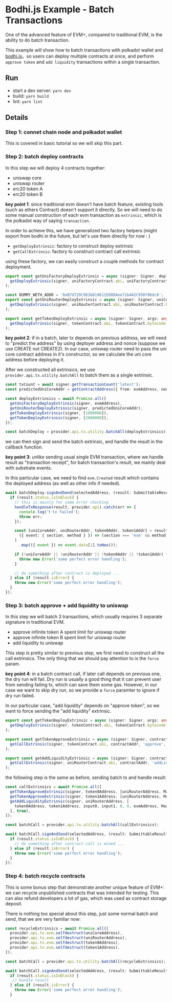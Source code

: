 # Bodhi.js Example - Batch Transactions
One of the advanced feature of EVM+, compared to traditional EVM, is the ability to do batch transaction.

This example will show how to batch transactions with polkadot wallet and [bodhi.js](https://github.com/AcalaNetwork/bodhi.js/)，so users can deploy multiple contracts at once, and perform `approve token` and `add liquidity` transactions within a single transaction.

## Run
- start a dev server: `yarn dev`
- build: `yarn build`
- lint: `yarn lint`

## Details
### Step 1: connet chain node and polkadot wallet
This is covered in basic tutorial so we will skip this part.

### Step 2: batch deploy contracts
In this step we will deploy 4 contracts together:
- uniswap core
- uniswap router
- erc20 token A
- erc20 token B

**key point 1**: since traditional evm doesn't have batch feature, existing tools (such as ethers Contract) doesn't support it directly. So we will need to do some manual construction of each evm transaction as `extrinsic`, which is the polkadot way of saying `transaction`.

In order to achieve this, we have generalized two factory helpers (might export from bodhi in the future, but let's use them directly for now : )
- `getDeployExtrinsic`: factory to construct deploy extrinsic
- `getCallExtrinsic`: factory to construct contract call extrinsic

using these factory, we can easily construct a couple methods for contract deployment.
```ts
export const getUniFactoryDeployExtrinsic = async (signer: Signer, deployer: string) => (
  getDeployExtrinsic(signer, uniFactoryContract.abi, uniFactoryContract.bytecode, [deployer])
);

const DUMMY_WETH_ADDR = '0xB7d729C983b819611E68DAee71b4A2C950f86dc8';
export const getUniRouterDeployExtrinsic = async (signer: Signer, uniCoreAddr:string) => (
  getDeployExtrinsic(signer, uniRouterContract.abi, uniRouterContract.bytecode, [uniCoreAddr, DUMMY_WETH_ADDR])
);

export const getTokenDeployExtrinsic = async (signer: Signer, args: any[]) => (
  getDeployExtrinsic(signer, tokenContract.abi, tokenContract.bytecode, args)
);
```

**key point 2**: if in a batch, later tx depends on previous address, we will need to "predict the address" by using deployer address and nonce (suppose we use CREATE not CREATE2). In our case, uniswap router need to pass the uni core contract address in it's constructor, so we calculate the uni core address before deploying it.

After we constructed all extrinsics, we use `provider.api.tx.utility.batchAll` to batch them as a single extrinsic.

```ts
const txCount = await signer.getTransactionCount('latest');
const predictedUniCoreAddr = getContractAddress({ from: evmAddress, nonce: txCount });

const deployExtrinsics = await Promise.all([
  getUniFactoryDeployExtrinsic(signer, evmAddress),
  getUniRouterDeployExtrinsic(signer, predictedUniCoreAddr),
  getTokenDeployExtrinsic(signer, [1000000]),
  getTokenDeployExtrinsic(signer, [2000000]),
]);

const batchDeploy = provider.api.tx.utility.batchAll(deployExtrinsics);
```

we can then sign and send the batch extrinsic, and handle the result in the callback function.

**key point 3**: unlike sending usual single EVM transaction, where we handle result as "transaction receipt", for batch transaction's result, we mainly deal with substrate events. 

In this particular case, we need to find `evm.Created` result which contains the deployed address (as well as other info if needed).

```ts
await batchDeploy.signAndSend(selectedAddress, (result: SubmittableResult) => {
  if (result.status.isInBlock) {
    // this is mainly for some error checking
    handleTxResponse(result, provider.api).catch(err => {
      console.log('❗ tx failed');
      throw err;
    });

    const [uniCoreAddr, uniRouterAddr, token0Addr, token1Addr] = result.events.filter(
      ({ event: { section, method } }) => (section === 'evm' && method === 'Created')
    )
      .map(({ event }) => event.data[1].toHex());

    if (!uniCoreAddr || !uniRouterAddr || !token0Addr || !token1Addr) {
      throw new Error('some perfect error handling');
    }

    // do something after contract is deployed ...
  } else if (result.isError) {
    throw new Error('some perfect error handling');
  }
});
```

### Step 3: batch approve + add liquidity to uniswap
In this step we will batch 3 transactions, which usually requires 3 separate signature in traditional EVM.
- approve infinite token A spent limit for uniswap router
- approve infinite token B spent limit for uniswap router
- add liquidity to uniswap

This step is pretty similar to previous step, we first need to construct all the call extrinsics. The only thing that we should pay attention to is the `force` param.

**key point 4**: in a batch contract call, if later call depends on previous one, the dry run will fail. Dry run is usually a good thing that it can prevent user from sending failing tx, which can save them some gas. However, in our case we want to skip dry run, so we provide a `force` paramter to ignore if dry run failed.

In our particular case, "add liquidity" depends on "approve token", so we want to force sending the "add liquidity" extrinsic.

```ts
export const getTokenDeployExtrinsic = async (signer: Signer, args: any[]) => (
  getDeployExtrinsic(signer, tokenContract.abi, tokenContract.bytecode, args)
);

export const getTokenApproveExtrinsic = async (signer: Signer, contractAddr: string, args: any[]) => (
  getCallExtrinsic(signer, tokenContract.abi, contractAddr, 'approve', args)
);

export const getAddLiquidityExtrinsic = async (signer: Signer, contractAddr: string, args: any[], force = false) => (
  getCallExtrinsic(signer, uniRouterContract.abi, contractAddr, 'addLiquidity', args, 0, force)
);
```

the following step is the same as before, sending batch tx and handle result:
```ts
const callExtrinsics = await Promise.all([
  getTokenApproveExtrinsic(signer, token0Address, [uniRouterAddress, MaxUint256]),
  getTokenApproveExtrinsic(signer, token1Address, [uniRouterAddress, MaxUint256]),
  getAddLiquidityExtrinsic(signer, uniRouterAddress, [
    token0Address, token1Address, input0, input1, 0, 0, evmAddress, MaxUint256,
  ], true),
]);

const batchCall = provider.api.tx.utility.batchAll(callExtrinsics);

await batchCall.signAndSend(selectedAddress, (result: SubmittableResult) => {
  if (result.status.isInBlock) {
    // do something after contract call is mined ...
  } else if (result.isError) {
    throw new Error('some perfect error handling');
  }
});
```

### Step 4: batch recycle contracts
This is some bonus step that demonstrate another unique feature of EVM+: we can recycle unpublished contracts that was intended for testing. This can also refund developers a lot of gas, which was used as contract storage deposit.

There is nothing too special about this step, just some normal batch and send, that we are very familiar now:
```ts
const recycleExtrinsics = await Promise.all([
  provider.api.tx.evm.selfdestruct(uniCoreAddress),
  provider.api.tx.evm.selfdestruct(uniRouterAddress),
  provider.api.tx.evm.selfdestruct(token0Address),
  provider.api.tx.evm.selfdestruct(token1Address),
]);

const batchCall = provider.api.tx.utility.batchAll(recycleExtrinsics);

await batchCall.signAndSend(selectedAddress, (result: SubmittableResult) => {
  if (result.status.isInBlock) {
   // handle result
  } else if (result.isError) {
    throw new Error('some perfect error handling');
  }
```
